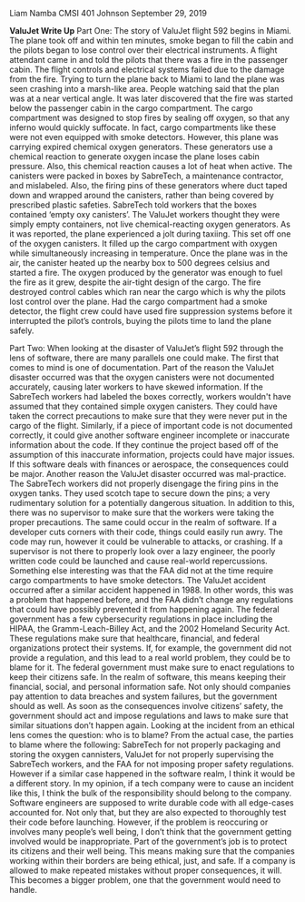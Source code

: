Liam Namba
CMSI 401
Johnson
September 29, 2019

**ValuJet Write Up**
Part One:
	The story of ValuJet flight 592 begins in Miami. The plane took off and within ten minutes, smoke began to fill the cabin and the pilots began to lose control over their electrical instruments. A flight attendant came in and told the pilots that there was a fire in the passenger cabin. The flight controls and electrical systems failed due to the damage from the fire. Trying to turn the plane back to Miami to land the plane was seen crashing into a marsh-like area. People watching said that the plan was at a near vertical angle. It was later discovered that the fire was started below the passenger cabin in the cargo compartment.
 The cargo compartment was designed to stop fires by sealing off oxygen, so that any inferno would quickly suffocate. In fact, cargo compartments like these were not even equipped with smoke detectors. However, this plane was carrying expired chemical oxygen generators. These generators use a chemical reaction to generate oxygen incase the plane loses cabin pressure. Also, this chemical reaction causes a lot of heat when active. The canisters were packed in boxes by SabreTech, a maintenance contractor, and mislabeled. Also, the firing pins of these generators where duct taped down and wrapped around the canisters, rather than being covered by prescribed plastic safeties. SabreTech told workers that the boxes contained ‘empty oxy canisters’. The ValuJet workers thought they were simply empty containers, not live chemical-reacting oxygen generators. 
As it was reported, the plane experienced a jolt during taxiing. This set off one of the oxygen canisters. It filled up the cargo compartment with oxygen while simultaneously increasing in temperature. Once the plane was in the air, the canister heated up the nearby box to 500 degrees celsius and started a fire. The oxygen produced by the generator was enough to fuel the fire as it grew, despite the air-tight design of the cargo. The fire destroyed control cables which ran near the cargo which is why the pilots lost control over the plane. Had the cargo compartment had a smoke detector, the flight crew could have used fire suppression systems before it interrupted the pilot’s controls, buying the pilots time to land the plane safely. 

Part Two:
	When looking at the disaster of ValuJet’s flight 592 through the lens of software, there are many parallels one could make. The first that comes to mind is one of documentation. Part of the reason the ValuJet disaster occurred was that the oxygen canisters were not documented accurately, causing later workers to have skewed information. If the SabreTech workers had labeled the boxes correctly, workers wouldn't have assumed that they contained simple oxygen canisters. They could have taken the correct precautions to make sure that they were never put in the cargo of the flight. Similarly, if a piece of important code is not documented correctly, it could give another software engineer incomplete or inaccurate information about the code. If they continue the project based off of the assumption of this inaccurate information, projects could have major issues. If this software deals with finances or aerospace, the consequences could be major.
	Another reason the ValuJet disaster occurred was mal-practice. The SabreTech workers did not properly disengage the firing pins in the oxygen tanks. They used scotch tape to secure down the pins; a very rudimentary solution for a potentially dangerous situation. In addition to this, there was no supervisor to make sure that the workers were taking the proper precautions. The same could occur in the realm of software. If a developer cuts corners with their code, things could easily run awry. The code may run, however it could be vulnerable to attacks, or crashing. If a supervisor is not there to properly look over a lazy engineer, the poorly written code could be launched and cause real-world repercussions.
	Something else interesting was that the FAA did not at the time require cargo compartments to have smoke detectors. The ValuJet accident occurred after a similar accident happened in 1988. In other words, this was a problem that happened before, and the FAA didn’t change any regulations that could have possibly prevented it from happening again. The federal government has a few cybersecurity regulations in place including the HIPAA, the Gramm-Leach-Billey Act, and the 2002 Homeland Security Act. These regulations make sure that healthcare, financial, and federal organizations protect their systems. If, for example, the government did not provide a regulation, and this lead to a real world problem, they could be to blame for it. The federal government must make sure to enact regulations to keep their citizens safe. In the realm of software, this means keeping their financial, social, and personal information safe. Not only should companies pay attention to data breaches and system failures, but the government should as well. As soon as the consequences involve citizens’ safety, the government should act and impose regulations and laws to make sure that similar situations don’t happen again. 
	Looking at the incident from an ethical lens comes the question: who is to blame? From the actual case, the parties to blame where the following: SabreTech for not properly packaging and storing the oxygen cannisters, ValuJet for not properly supervising the SabreTech workers, and the FAA for not imposing proper safety regulations. However if a similar case happened in the software realm, I think it would be a different story. In my opinion, if a tech company were to cause an incident like this, I think the bulk of the responsibility should belong to the company. Software engineers are supposed to write durable code with all edge-cases accounted for. Not only that, but they are also expected to thoroughly test their code before launching. However, if the problem is reoccuring or involves many people’s well being, I don’t think that the government getting involved would be inappropriate. Part of the government’s job is to protect its citizens and their well being. This means making sure that the companies working within their borders are being ethical, just, and safe. If a company is allowed to make repeated mistakes without proper consequences, it will. This becomes a bigger problem, one that the government would need to handle. 
